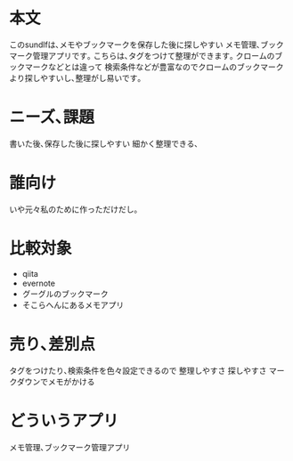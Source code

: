 # 本文
このsundlfは､メモやブックマークを保存した後に探しやすい
メモ管理､ブックマーク管理アプリです｡
こちらは､タグをつけて整理ができます｡
クロームのブックマークなどとは違って
検索条件などが豊富なのでクロームのブックマークより探しやすいし､整理がし易いです｡


# ニーズ､課題
書いた後､保存した後に探しやすい
細かく整理できる､

# 誰向け
いや元々私のために作っただけだし｡

# 比較対象
* qiita
* evernote
* グーグルのブックマーク
* そこらへんにあるメモアプリ

# 売り､差別点
タグをつけたり､検索条件を色々設定できるので
整理しやすさ
探しやすさ
マークダウンでメモがかける


# どういうアプリ
メモ管理､ブックマーク管理アプリ

